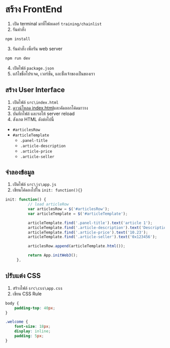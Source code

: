 # สร้าง FrontEnd 

1. เปิด terminal มาที่โฟลเดอร์ `training/chainlist`
2. รันคำสั่ง 

```js
npm install
```

3. รันคำสั่ง เพื่อรัน web server

```js
npm run dev
```

4. เปิดไฟล์ `package.json`
5. แก้ไขชื่อโปรเจค, เวอร์ชั่น, และช่ื่อเจ้าของเป็นของเรา

## สร้าง User Interface

1. เปิดไฟล์ `src\index.html`
2. [ดาวน์โหลด index.html](https://www.dropbox.com/s/iligklb6g4u1x3k/index.html.zip?dl=0)และคัดลอกโค้ดมาวาง
3. บันทึกไฟล์ และรอให้ server reload
4. สังเกต HTML ดังต่อไปนี้

- `#articlesRow`
- `#articleTemplate`
	- `.panel-title`
	- `.article-description`
	- `.article-price`
	- `.article-seller`

## จำลองข้อมูล

1. เปิดไฟล์ `src\js\app.js`
2. เขียนโค้ดลงไปใน `init: function(){}`

```js
init: function() {
          // load articleRow
          var articlesRow = $('#articlesRow');
          var articleTemplate = $('#articleTemplate');

          articleTemplate.find('.panel-title').text('article 1');
          articleTemplate.find('.article-description').text('Description for article 1');
          articleTemplate.find('.article-price').text('10.23');
          articleTemplate.find('.article-seller').text('0x123456');

          articlesRow.append(articleTemplate.html());

          return App.initWeb3();
     },
```

## ปรับแต่ง CSS

1. สร้างไฟล์ `src\css\app.css`
2. เขียน CSS Rule 

```css
body {
    padding-top: 40px;
}

.welcome {
    font-size: 18px;
    display: inline;
    padding: 5px;
}
```
